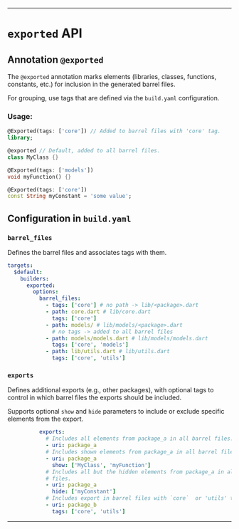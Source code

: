 ___
# `exported` API

## Annotation `@exported`

The `@exported` annotation marks elements (libraries, classes, functions, 
constants, etc.) for inclusion in the generated barrel files.

For grouping, use tags that are defined via the `build.yaml` configuration.

### Usage:
```dart
@Exported(tags: ['core']) // Added to barrel files with 'core' tag.
library;

@exported // Default, added to all barrel files.
class MyClass {}

@Exported(tags: ['models'])
void myFunction() {}

@Exported(tags: ['core'])
const String myConstant = 'some value';
```

## Configuration in `build.yaml`

### `barrel_files`

Defines the barrel files and associates tags with them. 
```yaml
targets:
  $default:
    builders:
      exported:
        options:
          barrel_files:
            - tags: ['core'] # no path -> lib/<package>.dart
            - path: core.dart # lib/core.dart
              tags: ['core']
            - path: models/ # lib/models/<package>.dart
              # no tags -> added to all barrel files
            - path: models/models.dart # lib/models/models.dart
              tags: ['core', 'models']
            - path: lib/utils.dart # lib/utils.dart
              tags: ['core', 'utils']
```

### `exports`

Defines additional exports (e.g., other packages), with optional tags to 
control in which barrel files the exports should be included.

Supports optional `show` and `hide` parameters to include or exclude specific
elements from the export.
```yaml
          exports:
            # Includes all elements from package_a in all barrel files.
            - uri: package_a
            # Includes shown elements from package_a in all barrel files.
            - uri: package_a
              show: ['MyClass', 'myFunction']
            # Includes all but the hidden elements from package_a in all barrel
            # files.
            - uri: package_a
              hide: ['myConstant']
            # Includes export in barrel files with `core`  or 'utils' tag.
            - uri: package_b
              tags: ['core', 'utils']
```
___
